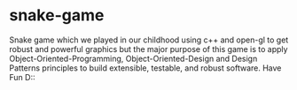 # snake-game
Snake game which we played in our childhood using c++ and open-gl to get robust and powerful graphics but the major purpose of this game is to apply Object-Oriented-Programming, Object-Oriented-Design and Design Patterns principles to build extensible, testable, and robust software.
Have Fun D:: 
